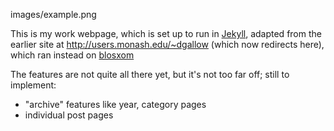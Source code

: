 images/example.png

This is my work webpage, which is set up to run in [Jekyll](https://jekyllrb.com), adapted from the earlier site at http://users.monash.edu/~dgallow (which now redirects here), which ran instead on [blosxom](http://blosxom.sourceforge.net)

The features are not quite all there yet, but it's not too far off; still to implement:
* "archive" features like year, category pages
* individual post pages
